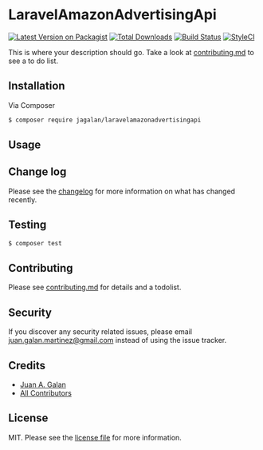 # LaravelAmazonAdvertisingApi

[![Latest Version on Packagist][ico-version]][link-packagist]
[![Total Downloads][ico-downloads]][link-downloads]
[![Build Status][ico-travis]][link-travis]
[![StyleCI][ico-styleci]][link-styleci]

This is where your description should go. Take a look at [contributing.md](contributing.md) to see a to do list.

## Installation

Via Composer

``` bash
$ composer require jagalan/laravelamazonadvertisingapi
```

## Usage

## Change log

Please see the [changelog](changelog.md) for more information on what has changed recently.

## Testing

``` bash
$ composer test
```

## Contributing

Please see [contributing.md](contributing.md) for details and a todolist.

## Security

If you discover any security related issues, please email juan.galan.martinez@gmail.com instead of using the issue tracker.

## Credits

- [Juan A. Galan][link-author]
- [All Contributors][link-contributors]

## License

MIT. Please see the [license file](license.md) for more information.

[ico-version]: https://img.shields.io/packagist/v/jagalan/laravelamazonadvertisingapi.svg?style=flat-square
[ico-downloads]: https://img.shields.io/packagist/dt/jagalan/laravelamazonadvertisingapi.svg?style=flat-square
[ico-travis]: https://img.shields.io/travis/jagalan/laravelamazonadvertisingapi/master.svg?style=flat-square
[ico-styleci]: https://styleci.io/repos/12345678/shield

[link-packagist]: https://packagist.org/packages/jagalan/laravelamazonadvertisingapi
[link-downloads]: https://packagist.org/packages/jagalan/laravelamazonadvertisingapi
[link-travis]: https://travis-ci.org/jagalan/laravelamazonadvertisingapi
[link-styleci]: https://styleci.io/repos/12345678
[link-author]: https://github.com/jagalan
[link-contributors]: ../../contributors]